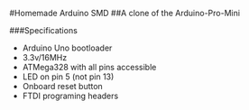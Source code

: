#Homemade Arduino SMD
##A clone of the Arduino-Pro-Mini

###Specifications

* Arduino Uno bootloader
* 3.3v/16MHz
* ATMega328 with all pins accessible
* LED on pin 5 (not pin 13)
* Onboard reset button
* FTDI programing headers